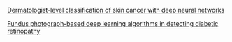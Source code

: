 [Dermatologist-level classification of skin cancer with deep neural networks](https://www.nature.com/articles/nature21056)

[Fundus photograph-based deep learning algorithms in detecting diabetic retinopathy](https://www.nature.com/articles/s41433-018-0269-y)
